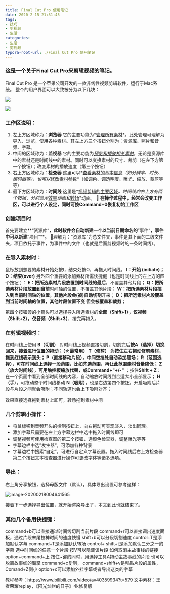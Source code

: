 ```yaml
---
title: Final Cut Pro 使用笔记
date: 2020-2-15 21:31:45
tags: 
- 技巧
- 剪视频
- 生活
categories:
- 生活
- 剪视频
typora-root-url: ./Final Cut Pro 使用笔记
---
```


### 这是一个关于Final Cut Pro来剪辑视频的笔记。

Final Cut Pro 是一个苹果公司开发的一款非线性视频剪辑软件，运行于Mac系统。
整个的用户界面可以大致被分为以下几块：

![](a.png)

![](/a.png)



### 工作区说明：
1. 左上方区域称为：**浏览器**
   它的主要功能为*<u>管理所有素材</u>*。此处管理可理解为导入、浏览，使用各种素材。其左上方三个按钮分别为：资源库、照片和音频、字幕。
2. 中间的区域称为：**监视器**
   它的主要功能为<u>*预览和播放相关素材*</u>，无论是资源库中的素材还是时间线中的素材。同时可以变换素材的尺寸、裁剪（在左下方第一个按钮）；改变素材的播放速度（第三个按钮）
3. 右上方区域称为：**检查器**
   这里可以*<u>查看素材的基本信息</u>*（如分辨率、时长、编码器等），也可以*<u>修改素材参数</u>*（如调色、调透明度、曝光、缩放、裁剪等等）
4. 最下方区域称为：**时间线**
   这里是*<u>视频剪辑的主要区域</u>*。时间线的右上方有两个按钮，分别显示*<u>效果</u>*动画和*<u>转场</u>*动画。
   🤲 **在操作过程中，经常会改变工作区，可以进行个人设定，同时可按Command+0恢复初始工作区**

### 创建项目时

首先要建立**“资源库“**，此时软件会自动新建一个以当前日期命名的**”事件“**，事件中可以新建**”项目“**。
👋理解为：”资源库“为总文件夹，事件是其下面的二级文件夹，项目依托于事件，为事件中的文件（也就是后面剪视频时的一条时间线）。

### 在导入素材时：

鼠标放到想要的素材开始处按I，结束处按O，再拖入时间线。
**I：开始 (initiate)；O：结束(over)**
另外四个重要的添加素材所需快捷键（也是时间线上的左上方的四个按钮 ）：
**E：**把所选素材片段放置到时间线的**最后**，不覆盖其他片段；
**Q：**把所选素材片段放置到**当前**时间轴的位置，不覆盖其他片段；
**W：**把所选素材片段插入到当前时间轴的位置，其他片段会(被)自动**切割**开来；
**D：**把所选素材片段覆盖到当前时间轴的位置，其他片段位置不变 但会被**覆盖和裁剪**；

第四个按钮旁的小箭头可以选择导入所选素材的**全部（Shift+1），仅视频（Shift+2），仅音频（Shift+3）**，按完再拖入。

### 在剪辑视频时：

在时间线上使用	
**B（切割）** 对时间线上视频直接切割，切割完后**按A（选择）**切换回来，接着进行位置的拖动；（☆最常用）
**T（修剪）** 为按住左右拖动修剪素材，拖到红线表示到头；
**P（直接移动片段）**，中间空挡处自动添加黑场；
**R（范围选择）**，可在时间线上选择一段范围，比如先选范围，再让此范围素材音量降低；
**Z（放大时间线）**，可用触控板缩放代替，或**Command+"+/-"** ；按住**Shift + Z**：在一个页面中看到全部时间线的内容，自动缩放时间线到合适大小全部显示；
**H（手**），可拖动整个时间线移动
**N（吸附）**，也是右边第四个按钮，开启吸附后片段与片段之间就会吸附；不同轨道也会上下吸附对齐；

效果直接选择拖到素材上即可，转场拖到素材中间

### 几个剪辑小操作：

- 将鼠标移到音频开头的控制按钮上，向右拖动可实现淡入，淡出同理。
- 添加字幕只需要在左上方字幕边栏中选中拖入时间线即可
- 调整视频可使用检查器的第二个按钮，选颜色检查器，调整曝光等等
- 字幕边栏中选”发生器“，可添加各种背景
- 字幕边栏中搜索“自定”，可进行自定义字幕设置。拖入时间线后右上方检查器第二个按钮文本检查器进行操作可更改字体等诸多选项。

### 导出：

右上角分享按钮，选择母版文件（默认），具体导出设置可参考这样：

![image-20200218004641565](image-20200218004641565.png)

接着下一步选择导出位置，就开始渲染导出了，本文到此也就结束了。


### 其他几个备用快捷键：
command+b可以直接通过时间线切割当前片段
command+r可以直接调出速度面板，通过片段末尾拉神时间的速度快慢
shift+b可以分段切割速度
control+T是添加默认字幕 command+T是添加默认转场 control+ shift+t是添加默认三分之一的字幕
选中时间线的任意一个片段 按V可以隐藏该片段
如何取消主故事线的链接 option+command+上
按住~键的同时，用选择工具A拖动主故事线的片段 也可以脱离故事线的魔掌
command+c复制， command+shift+v是粘贴片段的属性，Comand+Z侧小
option+c可以添加外挂字幕或者导出这类的字幕









教程参考：https://www.bilibili.com/video/av40359934?t=579
文中素材：王者荣耀replay，《阳光灿烂的日子》4k修复版